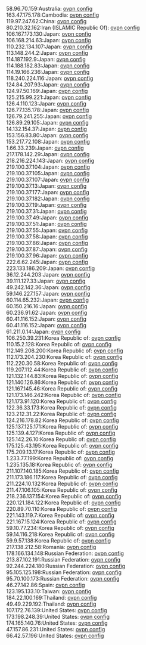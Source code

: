 58.96.70.159:Australia: [ovpn config](vpn/58_96_70_159.ovpn)  
163.47.175.178:Cambodia: [ovpn config](vpn/163_47_175_178.ovpn)  
119.97.247.62:China: [ovpn config](vpn/119_97_247_62.ovpn)  
80.210.32.162:Iran (ISLAMIC Republic Of): [ovpn config](vpn/80_210_32_162.ovpn)  
106.167.173.130:Japan: [ovpn config](vpn/106_167_173_130.ovpn)  
106.168.214.63:Japan: [ovpn config](vpn/106_168_214_63.ovpn)  
110.232.134.107:Japan: [ovpn config](vpn/110_232_134_107.ovpn)  
113.148.244.2:Japan: [ovpn config](vpn/113_148_244_2.ovpn)  
114.187.192.9:Japan: [ovpn config](vpn/114_187_192_9.ovpn)  
114.188.182.83:Japan: [ovpn config](vpn/114_188_182_83.ovpn)  
114.19.166.236:Japan: [ovpn config](vpn/114_19_166_236.ovpn)  
118.240.224.116:Japan: [ovpn config](vpn/118_240_224_116.ovpn)  
124.84.207.93:Japan: [ovpn config](vpn/124_84_207_93.ovpn)  
124.97.50.169:Japan: [ovpn config](vpn/124_97_50_169.ovpn)  
125.215.99.221:Japan: [ovpn config](vpn/125_215_99_221.ovpn)  
126.4.110.123:Japan: [ovpn config](vpn/126_4_110_123.ovpn)  
126.77.135.178:Japan: [ovpn config](vpn/126_77_135_178.ovpn)  
126.79.241.255:Japan: [ovpn config](vpn/126_79_241_255.ovpn)  
126.89.29.105:Japan: [ovpn config](vpn/126_89_29_105.ovpn)  
14.132.154.37:Japan: [ovpn config](vpn/14_132_154_37.ovpn)  
153.156.83.80:Japan: [ovpn config](vpn/153_156_83_80.ovpn)  
153.217.72.108:Japan: [ovpn config](vpn/153_217_72_108.ovpn)  
1.66.33.239:Japan: [ovpn config](vpn/1_66_33_239.ovpn)  
217.178.142.29:Japan: [ovpn config](vpn/217_178_142_29.ovpn)  
218.216.224.143:Japan: [ovpn config](vpn/218_216_224_143.ovpn)  
219.100.37.104:Japan: [ovpn config](vpn/219_100_37_104.ovpn)  
219.100.37.105:Japan: [ovpn config](vpn/219_100_37_105.ovpn)  
219.100.37.107:Japan: [ovpn config](vpn/219_100_37_107.ovpn)  
219.100.37.13:Japan: [ovpn config](vpn/219_100_37_13.ovpn)  
219.100.37.177:Japan: [ovpn config](vpn/219_100_37_177.ovpn)  
219.100.37.182:Japan: [ovpn config](vpn/219_100_37_182.ovpn)  
219.100.37.19:Japan: [ovpn config](vpn/219_100_37_19.ovpn)  
219.100.37.31:Japan: [ovpn config](vpn/219_100_37_31.ovpn)  
219.100.37.49:Japan: [ovpn config](vpn/219_100_37_49.ovpn)  
219.100.37.51:Japan: [ovpn config](vpn/219_100_37_51.ovpn)  
219.100.37.55:Japan: [ovpn config](vpn/219_100_37_55.ovpn)  
219.100.37.58:Japan: [ovpn config](vpn/219_100_37_58.ovpn)  
219.100.37.86:Japan: [ovpn config](vpn/219_100_37_86.ovpn)  
219.100.37.87:Japan: [ovpn config](vpn/219_100_37_87.ovpn)  
219.100.37.96:Japan: [ovpn config](vpn/219_100_37_96.ovpn)  
222.6.62.245:Japan: [ovpn config](vpn/222_6_62_245.ovpn)  
223.133.186.209:Japan: [ovpn config](vpn/223_133_186_209.ovpn)  
36.12.244.203:Japan: [ovpn config](vpn/36_12_244_203.ovpn)  
39.111.127.33:Japan: [ovpn config](vpn/39_111_127_33.ovpn)  
49.242.142.36:Japan: [ovpn config](vpn/49_242_142_36.ovpn)  
59.146.227.157:Japan: [ovpn config](vpn/59_146_227_157.ovpn)  
60.114.65.232:Japan: [ovpn config](vpn/60_114_65_232.ovpn)  
60.150.216.16:Japan: [ovpn config](vpn/60_150_216_16.ovpn)  
60.236.91.62:Japan: [ovpn config](vpn/60_236_91_62.ovpn)  
60.41.116.152:Japan: [ovpn config](vpn/60_41_116_152.ovpn)  
60.41.116.152:Japan: [ovpn config](vpn/60_41_116_152.ovpn)  
61.211.0.14:Japan: [ovpn config](vpn/61_211_0_14.ovpn)  
106.250.39.231:Korea Republic of: [ovpn config](vpn/106_250_39_231.ovpn)  
110.15.2.128:Korea Republic of: [ovpn config](vpn/110_15_2_128.ovpn)  
112.149.208.200:Korea Republic of: [ovpn config](vpn/112_149_208_200.ovpn)  
112.173.204.230:Korea Republic of: [ovpn config](vpn/112_173_204_230.ovpn)  
112.220.30.58:Korea Republic of: [ovpn config](vpn/112_220_30_58.ovpn)  
119.207.112.44:Korea Republic of: [ovpn config](vpn/119_207_112_44.ovpn)  
121.132.144.83:Korea Republic of: [ovpn config](vpn/121_132_144_83.ovpn)  
121.140.126.86:Korea Republic of: [ovpn config](vpn/121_140_126_86.ovpn)  
121.167.145.46:Korea Republic of: [ovpn config](vpn/121_167_145_46.ovpn)  
121.173.146.242:Korea Republic of: [ovpn config](vpn/121_173_146_242.ovpn)  
121.173.91.120:Korea Republic of: [ovpn config](vpn/121_173_91_120.ovpn)  
122.36.33.173:Korea Republic of: [ovpn config](vpn/122_36_33_173.ovpn)  
123.212.31.22:Korea Republic of: [ovpn config](vpn/123_212_31_22.ovpn)  
124.216.178.82:Korea Republic of: [ovpn config](vpn/124_216_178_82.ovpn)  
125.137.125.171:Korea Republic of: [ovpn config](vpn/125_137_125_171.ovpn)  
125.139.4.127:Korea Republic of: [ovpn config](vpn/125_139_4_127.ovpn)  
125.142.26.10:Korea Republic of: [ovpn config](vpn/125_142_26_10.ovpn)  
175.125.43.195:Korea Republic of: [ovpn config](vpn/175_125_43_195.ovpn)  
175.209.13.17:Korea Republic of: [ovpn config](vpn/175_209_13_17.ovpn)  
1.233.77.199:Korea Republic of: [ovpn config](vpn/1_233_77_199.ovpn)  
1.235.135.18:Korea Republic of: [ovpn config](vpn/1_235_135_18.ovpn)  
211.107.140.185:Korea Republic of: [ovpn config](vpn/211_107_140_185.ovpn)  
211.173.186.117:Korea Republic of: [ovpn config](vpn/211_173_186_117.ovpn)  
211.224.10.132:Korea Republic of: [ovpn config](vpn/211_224_10_132.ovpn)  
211.47.106.105:Korea Republic of: [ovpn config](vpn/211_47_106_105.ovpn)  
218.236.137.154:Korea Republic of: [ovpn config](vpn/218_236_137_154.ovpn)  
220.121.184.122:Korea Republic of: [ovpn config](vpn/220_121_184_122.ovpn)  
220.89.70.110:Korea Republic of: [ovpn config](vpn/220_89_70_110.ovpn)  
221.143.119.7:Korea Republic of: [ovpn config](vpn/221_143_119_7.ovpn)  
221.167.15.124:Korea Republic of: [ovpn config](vpn/221_167_15_124.ovpn)  
59.10.77.234:Korea Republic of: [ovpn config](vpn/59_10_77_234.ovpn)  
59.14.116.218:Korea Republic of: [ovpn config](vpn/59_14_116_218.ovpn)  
59.9.57.138:Korea Republic of: [ovpn config](vpn/59_9_57_138.ovpn)  
217.138.212.58:Romania: [ovpn config](vpn/217_138_212_58.ovpn)  
178.166.134.148:Russian Federation: [ovpn config](vpn/178_166_134_148.ovpn)  
213.87.102.191:Russian Federation: [ovpn config](vpn/213_87_102_191.ovpn)  
92.244.224.180:Russian Federation: [ovpn config](vpn/92_244_224_180.ovpn)  
95.105.125.198:Russian Federation: [ovpn config](vpn/95_105_125_198.ovpn)  
95.70.100.173:Russian Federation: [ovpn config](vpn/95_70_100_173.ovpn)  
46.27.142.86:Spain: [ovpn config](vpn/46_27_142_86.ovpn)  
123.195.133.10:Taiwan: [ovpn config](vpn/123_195_133_10.ovpn)  
184.22.100.169:Thailand: [ovpn config](vpn/184_22_100_169.ovpn)  
49.49.229.192:Thailand: [ovpn config](vpn/49_49_229_192.ovpn)  
107.172.76.139:United States: [ovpn config](vpn/107_172_76_139.ovpn)  
173.198.248.39:United States: [ovpn config](vpn/173_198_248_39.ovpn)  
174.165.140.76:United States: [ovpn config](vpn/174_165_140_76.ovpn)  
47.157.86.231:United States: [ovpn config](vpn/47_157_86_231.ovpn)  
66.42.57.196:United States: [ovpn config](vpn/66_42_57_196.ovpn)  
